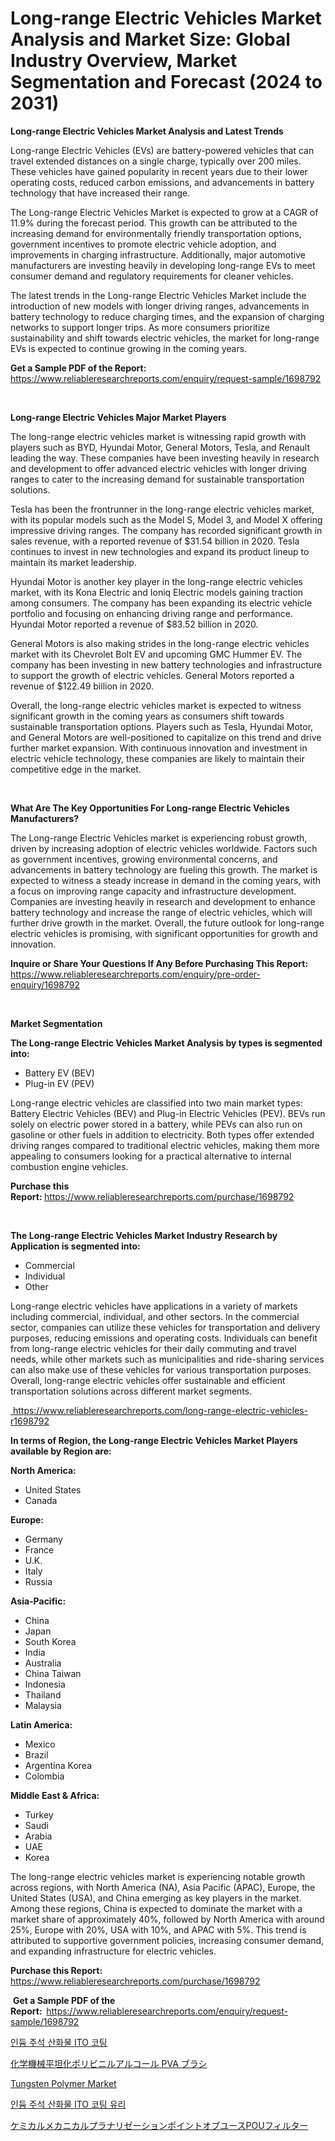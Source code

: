 <p><h1>Long-range Electric Vehicles Market Analysis and Market Size: Global Industry Overview, Market Segmentation and Forecast (2024 to 2031)</h1></p><p><strong>Long-range Electric Vehicles Market Analysis and Latest Trends</strong></p>
<p><p>Long-range Electric Vehicles (EVs) are battery-powered vehicles that can travel extended distances on a single charge, typically over 200 miles. These vehicles have gained popularity in recent years due to their lower operating costs, reduced carbon emissions, and advancements in battery technology that have increased their range.</p><p>The Long-range Electric Vehicles Market is expected to grow at a CAGR of 11.9% during the forecast period. This growth can be attributed to the increasing demand for environmentally friendly transportation options, government incentives to promote electric vehicle adoption, and improvements in charging infrastructure. Additionally, major automotive manufacturers are investing heavily in developing long-range EVs to meet consumer demand and regulatory requirements for cleaner vehicles.</p><p>The latest trends in the Long-range Electric Vehicles Market include the introduction of new models with longer driving ranges, advancements in battery technology to reduce charging times, and the expansion of charging networks to support longer trips. As more consumers prioritize sustainability and shift towards electric vehicles, the market for long-range EVs is expected to continue growing in the coming years.</p></p>
<p><strong>Get a Sample PDF of the Report:&nbsp;</strong> <a href="https://www.reliableresearchreports.com/enquiry/request-sample/1698792">https://www.reliableresearchreports.com/enquiry/request-sample/1698792</a></p>
<p>&nbsp;</p>
<p><strong>Long-range Electric Vehicles Major Market Players</strong></p>
<p><p>The long-range electric vehicles market is witnessing rapid growth with players such as BYD, Hyundai Motor, General Motors, Tesla, and Renault leading the way. These companies have been investing heavily in research and development to offer advanced electric vehicles with longer driving ranges to cater to the increasing demand for sustainable transportation solutions.</p><p>Tesla has been the frontrunner in the long-range electric vehicles market, with its popular models such as the Model S, Model 3, and Model X offering impressive driving ranges. The company has recorded significant growth in sales revenue, with a reported revenue of $31.54 billion in 2020. Tesla continues to invest in new technologies and expand its product lineup to maintain its market leadership.</p><p>Hyundai Motor is another key player in the long-range electric vehicles market, with its Kona Electric and Ioniq Electric models gaining traction among consumers. The company has been expanding its electric vehicle portfolio and focusing on enhancing driving range and performance. Hyundai Motor reported a revenue of $83.52 billion in 2020.</p><p>General Motors is also making strides in the long-range electric vehicles market with its Chevrolet Bolt EV and upcoming GMC Hummer EV. The company has been investing in new battery technologies and infrastructure to support the growth of electric vehicles. General Motors reported a revenue of $122.49 billion in 2020.</p><p>Overall, the long-range electric vehicles market is expected to witness significant growth in the coming years as consumers shift towards sustainable transportation options. Players such as Tesla, Hyundai Motor, and General Motors are well-positioned to capitalize on this trend and drive further market expansion. With continuous innovation and investment in electric vehicle technology, these companies are likely to maintain their competitive edge in the market.</p></p>
<p>&nbsp;</p>
<p><strong>What Are The Key Opportunities For Long-range Electric Vehicles Manufacturers?</strong></p>
<p><p>The Long-range Electric Vehicles market is experiencing robust growth, driven by increasing adoption of electric vehicles worldwide. Factors such as government incentives, growing environmental concerns, and advancements in battery technology are fueling this growth. The market is expected to witness a steady increase in demand in the coming years, with a focus on improving range capacity and infrastructure development. Companies are investing heavily in research and development to enhance battery technology and increase the range of electric vehicles, which will further drive growth in the market. Overall, the future outlook for long-range electric vehicles is promising, with significant opportunities for growth and innovation.</p></p>
<p><strong>Inquire or Share Your Questions If Any Before Purchasing This Report:</strong> <a href="https://www.reliableresearchreports.com/enquiry/pre-order-enquiry/1698792">https://www.reliableresearchreports.com/enquiry/pre-order-enquiry/1698792</a></p>
<p>&nbsp;</p>
<p><strong>Market Segmentation</strong></p>
<p><strong>The Long-range Electric Vehicles Market Analysis by types is segmented into:</strong></p>
<p><ul><li>Battery EV (BEV)</li><li>Plug-in EV (PEV)</li></ul></p>
<p><p>Long-range electric vehicles are classified into two main market types: Battery Electric Vehicles (BEV) and Plug-in Electric Vehicles (PEV). BEVs run solely on electric power stored in a battery, while PEVs can also run on gasoline or other fuels in addition to electricity. Both types offer extended driving ranges compared to traditional electric vehicles, making them more appealing to consumers looking for a practical alternative to internal combustion engine vehicles.</p></p>
<p><strong>Purchase this Report:&nbsp;</strong><a href="https://www.reliableresearchreports.com/purchase/1698792">https://www.reliableresearchreports.com/purchase/1698792</a></p>
<p>&nbsp;</p>
<p><strong>The Long-range Electric Vehicles Market Industry Research by Application is segmented into:</strong></p>
<p><ul><li>Commercial</li><li>Individual</li><li>Other</li></ul></p>
<p><p>Long-range electric vehicles have applications in a variety of markets including commercial, individual, and other sectors. In the commercial sector, companies can utilize these vehicles for transportation and delivery purposes, reducing emissions and operating costs. Individuals can benefit from long-range electric vehicles for their daily commuting and travel needs, while other markets such as municipalities and ride-sharing services can also make use of these vehicles for various transportation purposes. Overall, long-range electric vehicles offer sustainable and efficient transportation solutions across different market segments.</p></p>
<p><a href="https://www.reliableresearchreports.com/long-range-electric-vehicles-r1698792">&nbsp;https://www.reliableresearchreports.com/long-range-electric-vehicles-r1698792</a></p>
<p><strong>In terms of Region, the Long-range Electric Vehicles Market Players available by Region are:</strong></p>
<p>
    <p> <strong> North America: </strong>
        <ul>
            <li>United States</li>
            <li>Canada</li>
        </ul>
        </p> 
    <p> <strong> Europe: </strong>
        <ul>
            <li>Germany</li>
            <li>France</li>
            <li>U.K.</li>
            <li>Italy</li>
            <li>Russia</li>
        </ul>
        </p> 
    <p> <strong> Asia-Pacific: </strong>
        <ul>
            <li>China</li>
            <li>Japan</li>
            <li>South Korea</li>
            <li>India</li>
            <li>Australia</li>
            <li>China Taiwan</li>
            <li>Indonesia</li>
            <li>Thailand</li>
            <li>Malaysia</li>
        </ul>
        </p> 
    <p> <strong> Latin America: </strong>
        <ul>
            <li>Mexico</li>
            <li>Brazil</li>
            <li>Argentina Korea</li>
            <li>Colombia</li>
        </ul>
        </p> 
    <p> <strong> Middle East & Africa: </strong>
        <ul>
            <li>Turkey</li>
            <li>Saudi</li>
            <li>Arabia</li>
            <li>UAE</li>
            <li>Korea</li>
        </ul>
    </p>
    </p>
<p><p>The long-range electric vehicles market is experiencing notable growth across regions, with North America (NA), Asia Pacific (APAC), Europe, the United States (USA), and China emerging as key players in the market. Among these regions, China is expected to dominate the market with a market share of approximately 40%, followed by North America with around 25%, Europe with 20%, USA with 10%, and APAC with 5%. This trend is attributed to supportive government policies, increasing consumer demand, and expanding infrastructure for electric vehicles.</p></p>
<p><strong>Purchase this Report: </strong><a href="https://www.reliableresearchreports.com/purchase/1698792">https://www.reliableresearchreports.com/purchase/1698792</a></p>
<p>&nbsp;<strong>Get a Sample PDF of the Report:&nbsp;&nbsp;</strong><a href="https://www.reliableresearchreports.com/enquiry/request-sample/1698792">https://www.reliableresearchreports.com/enquiry/request-sample/1698792</a></p>
<p><strong></strong></p>
<p><p><a href="https://github.com/airdroplover110/Market-Research-Report-List-1/blob/main/9502013122572.md">인듐 주석 산화물 ITO 코팅</a></p><p><a href="https://github.com/dandier2003/Market-Research-Report-List-2/blob/main/1583980124563.md">化学機械平坦化ポリビニルアルコール PVA ブラシ</a></p><p><a href="https://github.com/guneycigdem35/Market-Research-Report-List-3/blob/main/tungsten-polymer-market.md">Tungsten Polymer Market</a></p><p><a href="https://github.com/AnthonyWratten/Market-Research-Report-List-1/blob/main/6491492122573.md">인듐 주석 산화물 ITO 코팅 유리</a></p><p><a href="https://github.com/lily-u-genius/Market-Research-Report-List-2/blob/main/9058503124564.md">ケミカルメカニカルプラナリゼーションポイントオブユースPOUフィルター</a></p></p>